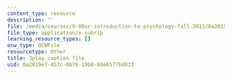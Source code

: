 ```yaml
---
content_type: resource
description: ''
file: /media/courses/9-00sc-introduction-to-psychology-fall-2011/0a2019e7457c0b7619bd68e6577bd833_SBrCPDC21f4.srt
file_type: application/x-subrip
learning_resource_types: []
ocw_type: OCWFile
resourcetype: Other
title: 3play caption file
uid: 0a2019e7-457c-0b76-19bd-68e6577bd833
---
```

